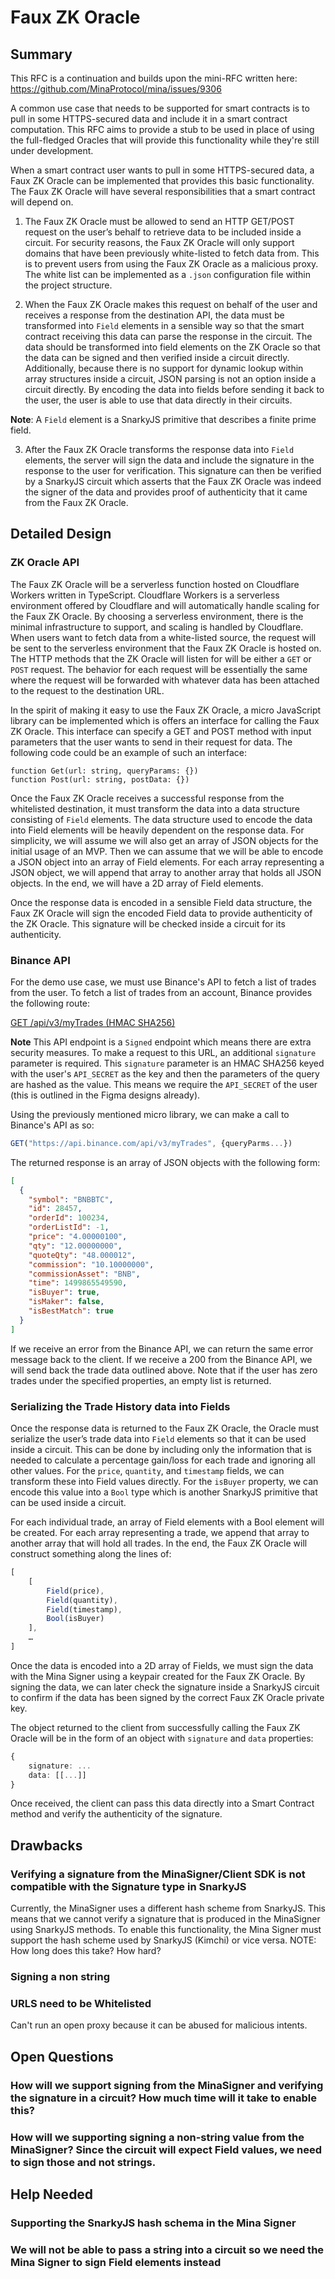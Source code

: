 # Faux ZK Oracle 
## Summary

This RFC is a continuation and builds upon the mini-RFC written here: https://github.com/MinaProtocol/mina/issues/9306

A common use case that needs to be supported for smart contracts is to pull in some HTTPS-secured data and include it in a smart contract computation. This RFC aims to provide a stub to be used in place of using the full-fledged Oracles that will provide this functionality while they're still under development.

When a smart contract user wants to pull in some HTTPS-secured data, a Faux ZK Oracle can be implemented that provides this basic functionality. The Faux ZK Oracle will have several responsibilities that a smart contract will depend on. 

1. The Faux ZK Oracle must be allowed to send an HTTP GET/POST request on the user’s behalf to retrieve data to be included inside a circuit. For security reasons, the Faux ZK Oracle will only support domains that have been previously white-listed to fetch data from. This is to prevent users from using the Faux ZK Oracle as a malicious proxy. The white list can be implemented as a `.json` configuration file within the project structure.

2. When the Faux ZK Oracle makes this request on behalf of the user and receives a response from the destination API, the data must be transformed into `Field` elements in a sensible way so that the smart contract receiving this data can parse the response in the circuit. The data should be transformed into field elements on the ZK Oracle so that the data can be signed and then verified inside a circuit directly. Additionally, because there is no support for dynamic lookup within array structures inside a circuit, JSON parsing is not an option inside a circuit directly. By encoding the data into fields before sending it back to the user, the user is able to use that data directly in their circuits.

**Note**: A `Field` element is a SnarkyJS primitive that describes a finite prime field. 

3. After the Faux ZK Oracle transforms the response data into `Field` elements, the server will sign the data and include the signature in the response to the user for verification. This signature can then be verified by a SnarkyJS circuit which asserts that the Faux ZK Oracle was indeed the signer of the data and provides proof of authenticity that it came from the Faux ZK Oracle.


## Detailed Design
### ZK Oracle API

The Faux ZK Oracle will be a serverless function hosted on Cloudflare Workers written in TypeScript. Cloudflare Workers is a serverless environment offered by Cloudflare and will automatically handle scaling for the Faux ZK Oracle. By choosing a serverless environment, there is the minimal infrastructure to support, and scaling is handled by Cloudflare. When users want to fetch data from a white-listed source, the request will be sent to the serverless environment that the Faux ZK Oracle is hosted on. The HTTP methods that the ZK Oracle will listen for will be either a `GET` or `POST` request. The behavior for each request will be essentially the same where the request will be forwarded with whatever data has been attached to the request to the destination URL. 

In the spirit of making it easy to use the Faux ZK Oracle, a micro JavaScript library can be implemented which is offers an interface for calling the Faux ZK Oracle. This interface can specify a GET and POST method with input parameters that the user wants to send in their request for data. The following code could be an example of such an interface:

```
function Get(url: string, queryParams: {})
function Post(url: string, postData: {})
```

Once the Faux ZK Oracle receives a successful response from the whitelisted destination, it must transform the data into a data structure consisting of `Field` elements. The data structure used to encode the data into Field elements will be heavily dependent on the response data. For simplicity, we will assume we will also get an array of JSON objects for the initial usage of an MVP. Then we can assume that we will be able to encode a JSON object into an array of Field elements. For each array representing a JSON object, we will append that array to another array that holds all JSON objects. In the end, we will have a 2D array of Field elements.

Once the response data is encoded in a sensible Field data structure, the Faux ZK Oracle will sign the encoded Field data to provide authenticity of the ZK Oracle. This signature will be checked inside a circuit for its authenticity.

### Binance API

For the demo use case, we must use Binance's API to fetch a list of trades from the user. To fetch a list of trades from an account, Binance provides the following route:

[GET /api/v3/myTrades  (HMAC SHA256)](https://github.com/binance/binance-spot-api-docs/blob/master/rest-api.md#account-trade-list-user_data)

**Note**
This API endpoint is a `Signed` endpoint which means there are extra security measures. To make a request to this URL, an additional `signature` parameter is required. This `signature` parameter is an HMAC SHA256 keyed with the user's `API_SECRET`  as the key and then the parameters of the query are hashed as the value. This means we require the `API_SECRET` of the user (this is outlined in the Figma designs already).

Using the previously mentioned micro library, we can make a call to Binance's API as so:
```ts
GET("https://api.binance.com/api/v3/myTrades", {queryParms...})
```


The returned response is an array of JSON objects with the following form:
```json
[
  {
    "symbol": "BNBBTC",
    "id": 28457,
    "orderId": 100234,
    "orderListId": -1,
    "price": "4.00000100",
    "qty": "12.00000000",
    "quoteQty": "48.000012",
    "commission": "10.10000000",
    "commissionAsset": "BNB",
    "time": 1499865549590,
    "isBuyer": true,
    "isMaker": false,
    "isBestMatch": true
  }
]
```


If we receive an error from the Binance API, we can return the same error message back to the client. If we receive a 200 from the Binance API, we will send back the trade data outlined above. Note that if the user has zero trades under the specified properties, an empty list is returned.

### Serializing the Trade History data into Fields

Once the response data is returned to the Faux ZK Oracle, the Oracle must serialize the user’s trade data into `Field` elements so that it can be used inside a circuit. This can be done by including only the information that is needed to calculate a percentage gain/loss for each trade and ignoring all other values. For the `price`, `quantity`, and `timestamp` fields, we can transform these into Field values directly. For the `isBuyer` property, we can encode this value into a `Bool` type which is another SnarkyJS primitive that can be used inside a circuit.

For each individual trade, an array of Field elements with a Bool element will be created. For each array representing a trade, we append that array to another array that will hold all trades. In the end, the Faux ZK Oracle will construct something along the lines of:

```ts
[
	[ 
		Field(price), 
		Field(quantity), 
		Field(timestamp), 
		Bool(isBuyer)
	],
	…
]
```

Once the data is encoded into a 2D array of Fields, we must sign the data with the Mina Signer using a keypair created for the Faux ZK Oracle. By signing the data, we can later check the signature inside a SnarkyJS circuit to confirm if the data has been signed by the correct Faux ZK Oracle private key. 

The object returned to the client from successfully calling the Faux ZK Oracle will be in the form of an object with  `signature` and `data` properties:

```ts
{
	signature: ...
	data: [[...]]
}
```

Once received, the client can pass this data directly into a Smart Contract method and verify the authenticity of the signature.


## Drawbacks
### Verifying a signature from the MinaSigner/Client SDK is not compatible with the Signature type in SnarkyJS
Currently, the MinaSigner uses a different hash scheme from SnarkyJS. This means that we cannot verify a signature that is produced in the MinaSigner using SnarkyJS methods. To enable this functionality, the Mina Signer must support the hash scheme used by SnarkyJS (Kimchi) or vice versa.
NOTE: How long does this take? How hard? 
### Signing a non string
### URLS need to be Whitelisted
Can't run an open proxy because it can be abused for malicious intents.

## Open Questions
### How will we support signing from the MinaSigner and verifying the signature in a circuit? How much time will it take to enable this?
### How will we supporting signing a non-string value from the MinaSigner? Since the circuit will expect Field values, we need to sign those and not strings.

## Help Needed
### Supporting the SnarkyJS hash schema in the Mina Signer 
### We will not be able to pass a string into a circuit so we need the Mina Signer to sign Field elements instead
